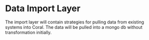 # Data Import Layer

The import layer will contain strategies for pulling data from existing systems into Coral.  The data will be pulled into a mongo db without transformation initially.
